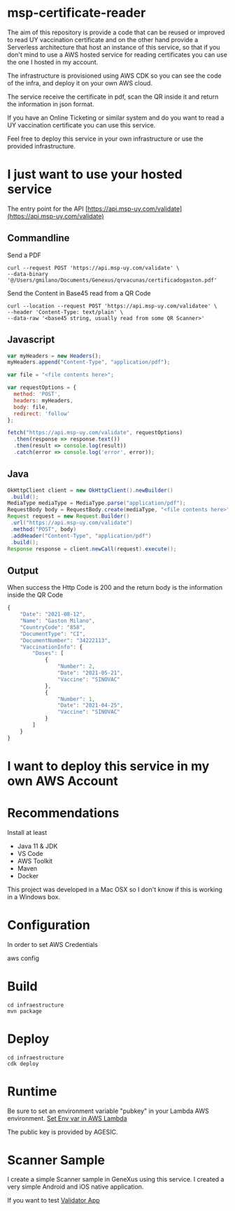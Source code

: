 # msp-certificate-reader

The aim of this repository is provide a code that can be reused or improved to read UY vaccination certificate and on the other hand provide a Serverless architecture that host an instance of this service, so that if you don't mind to use a AWS hosted service for reading certificates you can use the one I hosted in my account.

The infrastructure is provisioned using AWS CDK so you can see the code of the infra, and deploy it on your own AWS cloud.

The service receive the certificate in pdf, scan the QR inside it and return the information in json format.

If you have an Online Ticketing or similar system and do you want to read a UY vaccination certificate you can use this service. 

Feel free to deploy this service in your own infrastructure or use the provided infrastructure. 

# I just want to use your hosted service

The entry point for the API [https://api.msp-uy.com/validate](https://api.msp-uy.com/validate)

## Commandline

Send a PDF
```
curl --request POST 'https://api.msp-uy.com/validate' \
--data-binary '@/Users/gmilano/Documents/Genexus/qrvacunas/certificadogaston.pdf'
```

Send the Content in Base45 read from a QR Code

```
curl --location --request POST 'https://api.msp-uy.com/validatee' \
--header 'Content-Type: text/plain' \
--data-raw '<base45 string, usually read from some QR Scanner>'
```

## Javascript
```javascript
var myHeaders = new Headers();
myHeaders.append("Content-Type", "application/pdf");

var file = "<file contents here>";

var requestOptions = {
  method: 'POST',
  headers: myHeaders,
  body: file,
  redirect: 'follow'
};

fetch("https://api.msp-uy.com/validate", requestOptions)
  .then(response => response.text())
  .then(result => console.log(result))
  .catch(error => console.log('error', error));
 ```
 
 ## Java
 ```java
 OkHttpClient client = new OkHttpClient().newBuilder()
  .build();
MediaType mediaType = MediaType.parse("application/pdf");
RequestBody body = RequestBody.create(mediaType, "<file contents here>");
Request request = new Request.Builder()
  .url("https://api.msp-uy.com/validate")
  .method("POST", body)
  .addHeader("Content-Type", "application/pdf")
  .build();
Response response = client.newCall(request).execute();
```

## Output 

When success the Http Code is 200 and the return body is the information inside the QR Code


```javascript
{
    "Date": "2021-08-12",
    "Name": "Gaston Milano",
    "CountryCode": "858",
    "DocumentType": "CI",
    "DocumentNumber": "34222113",
    "VaccinationInfo": {
        "Doses": [
            {
                "Number": 2,
                "Date": "2021-05-21",
                "Vaccine": "SINOVAC"
            },
            {
                "Number": 1,
                "Date": "2021-04-25",
                "Vaccine": "SINOVAC"
            }
        ]
    }
}
```

# I want to deploy this service in my own AWS Account

# Recommendations

Install at least

- Java 11 & JDK
- VS Code
- AWS Toolkit
- Maven
- Docker

This project was developed in a Mac OSX so I don't know if this is working in a Windows box.

# Configuration

In order to set AWS Credentials

aws config 


# Build

```
cd infraestructure
mvn package
```

# Deploy

```
cd infraestructure
cdk deploy
```

# Runtime

Be sure to set an environment variable "pubkey" in your Lambda AWS environment. [Set Env var in AWS Lambda](https://docs.aws.amazon.com/lambda/latest/dg/configuration-envvars.html)

The public key is provided by AGESIC.


# Scanner Sample

I create a simple Scanner sample in GeneXus using this service. I created a very simple Android and iOS native application.

If you want to test [Validator App](https://apps5.genexus.com/msp-utils/developermenu.html?qrcode)






